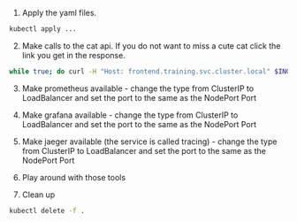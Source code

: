1. Apply the yaml files. 
```bash
kubectl apply ...
```

2. Make calls to the cat api. If you do not want to miss a cute cat click the link you get in the response.
```bash
while true; do curl -H "Host: frontend.training.svc.cluster.local" $INGRESS_HOST/cats; sleep 10; done;
```

3. Make prometheus available - change the type from ClusterIP to LoadBalancer and set the port to the same as the NodePort Port

5. Make grafana available - change the type from ClusterIP to LoadBalancer and set the port to the same as the NodePort Port

6. Make jaeger available (the service is called tracing) - change the type from ClusterIP to LoadBalancer and set the port to the same as the NodePort Port

7. Play around with those tools

8. Clean up
```bash
kubectl delete -f .
```
